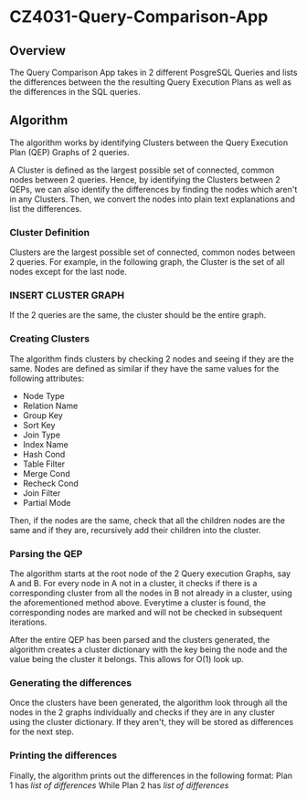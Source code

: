 # CZ4031-Query-Comparison-App

## Overview
The Query Comparison App takes in 2 different PosgreSQL Queries and lists the differences between the the resulting Query Execution Plans as well as the differences in the SQL queries.

## Algorithm

The algorithm works by identifying Clusters between the Query Execution Plan (QEP) Graphs of 2 queries. 

A Cluster is defined as the largest possible set of connected, common nodes between 2 queries. Hence, by identifying the Clusters between 2 QEPs, we can also identify the differences by finding the nodes which aren't in any Clusters. Then, we convert the nodes into plain text explanations and list the differences.

### Cluster Definition

Clusters are the largest possible set of connected, common nodes between 2 queries.
For example, in the following graph, the Cluster is the set of all nodes except for the last node.

### INSERT CLUSTER GRAPH

If the 2 queries are the same, the cluster should be the entire graph.

### Creating Clusters
The algorithm finds clusters by checking 2 nodes and seeing if they are the same. Nodes are defined as similar if they have the same values for the following attributes:
* Node Type
* Relation Name
* Group Key
* Sort Key
* Join Type
* Index Name
* Hash Cond
* Table Filter
* Merge Cond
* Recheck Cond
* Join Filter
* Partial Mode

Then, if the nodes are the same, check that all the children nodes are the same and if they are, recursively add their children into the cluster.

### Parsing the QEP
The algorithm starts at the root node of the 2 Query execution Graphs, say A and B. For every node in A not in a cluster, it checks if there is a corresponding cluster from all the nodes in B not already in a cluster, using the aforementioned method above. Everytime a cluster is found, the corresponding nodes are marked and will not be checked in subsequent iterations.

After the entire QEP has been parsed and the clusters generated, the algorithm creates a cluster dictionary with the key being the node and the value being the cluster it belongs. This allows for O(1) look up.
     
### Generating the differences
Once the clusters have been generated, the algorithm look through all the nodes in the 2 graphs individually and checks if they are in any cluster using the cluster dictionary. If they aren't, they will be stored as differences for the next step.

### Printing the differences
Finally, the algorithm prints out the differences in the following format:
Plan 1 has 
  *list of differences*
While Plan 2 has
  *list of differences*
